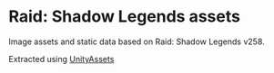 # Raid: Shadow Legends assets

Image assets and static data based on Raid: Shadow Legends v258.

Extracted using [UnityAssets](https://github.com/zerfl/UnityAssets)

